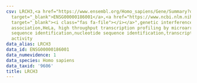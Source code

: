 ```yaml
---
csv: LRCH3,<a href="https://www.ensembl.org/Homo_sapiens/Gene/Summary?db=core;g=ENSG00000186001"
  target="_blank">ENSG00000186001</a>,<a href="https://www.ncbi.nlm.nih.gov/pubmed/17216044"
  target="_blank"><i class="fas fa-file"></i></a>",genetic interference,functional
  association,HeLa, high throughput transcription profiling by microarray,nucleotide
  sequence identification,nucleotide sequence identification,transcriptional regulation,down-regulates
  activity
data_alias: LRCH3
data_id: ENSG00000186001
data_numevidence: 1
data_species: Homo sapiens
data_taxid: '9606'
title: LRCH3
---
```

